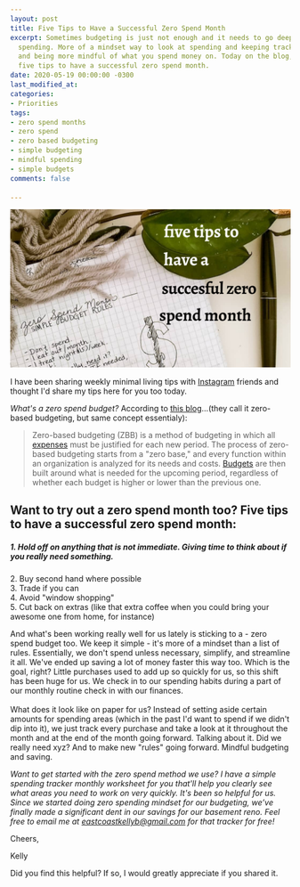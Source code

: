 ```yaml
---
layout: post
title: Five Tips to Have a Successful Zero Spend Month
excerpt: Sometimes budgeting is just not enough and it needs to go deeper. Enter zero
  spending. More of a mindset way to look at spending and keeping track of purchases
  and being more mindful of what you spend money on. Today on the blog, I'm sharing
  five tips to have a successful zero spend month.
date: 2020-05-19 00:00:00 -0300
last_modified_at: 
categories:
- Priorities
tags:
- zero spend months
- zero spend
- zero based budgeting
- simple budgeting
- mindful spending
- simple budgets
comments: false

---
```

![](/assets/img/20200519_151824_0000.png)

I have been sharing weekly minimal living tips with [Instagram](https://www.instagram.com/eastcoastkelly/) friends and thought I'd share my tips here for you too today.   
   
_What's a zero spend budget?_ According to [this blog](https://www.investopedia.com/terms/z/zbb.asp)...(they call it zero-based budgeting, but same concept essentialy):

> Zero-based budgeting (ZBB) is a method of budgeting in which all [expenses](https://www.investopedia.com/terms/e/expense.asp) must be justified for each new period. The process of zero-based budgeting starts from a "zero base," and every function within an organization is analyzed for its needs and costs. [Budgets](https://www.investopedia.com/terms/b/budget.asp) are then built around what is needed for the upcoming period, regardless of whether each budget is higher or lower than the previous one.

## Want to try out a zero spend month too? Five tips to have a successful zero spend month:

##### 1. Hold off on anything that is not immediate. Giving time to think about if you really need something.⁣⁣  
2\. Buy second hand where possible⁣⁣⁣  
3\. Trade if you can  
4\. Avoid "window shopping"⁣⁣⁣  
5\. Cut back on extras (like that extra coffee when you could bring your awesome one from home, for instance)⁣⁣⁣

And what's been working really well for us lately is sticking to a - zero spend budget too. We keep it simple - it's more of a mindset than a list of rules. Essentially, we don't spend unless necessary, simplify, and streamline it all.⁣ We've ended up saving a lot of money faster this way too. Which is the goal, right? Little purchases used to add up so quickly for us, so this shift has been huge for us.⁣⁣ We check in to our spending habits during a part of our monthly routine check in with our finances.  
 ⁣⁣  
What does it look like on paper for us? Instead of setting aside certain amounts for spending areas (which in the past I'd want to spend if we didn't dip into it), we just track every purchase and take a look at it throughout the month and at the end of the month going forward. Talking about it. Did we really need xyz? And to make new "rules" going forward. Mindful budgeting and saving.  
  
_Want to get started with the zero spend method we use? I have a simple spending tracker monthly worksheet for you that'll help you clearly see what areas you need to work on very quickly. It's been so helpful for us. Since we started doing zero spending mindset for our budgeting, we’ve finally made a significant dent in our savings for our basement reno. Feel free to email me at_ [_eastcoastkellyb@gmail.com_](mailto:eastcoastkellyb@gmail.com) _for that tracker for free!_   
   
 Cheers,  
   
 Kelly  
   
 Did you find this helpful? If so, I would greatly appreciate if you shared it.  
 